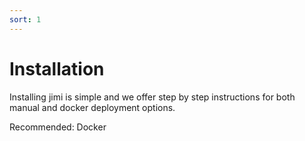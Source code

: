 ```yaml
---
sort: 1
---
```


# Installation

Installing jimi is simple and we offer step by step instructions for both manual and docker deployment options. 


Recommended: Docker

